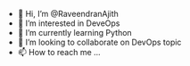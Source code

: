 - 👋 Hi, I’m @RaveendranAjith
- 👀 I’m interested in DeveOps
- 🌱 I’m currently learning Python
- 💞️ I’m looking to collaborate on DevOps topic
- 📫 How to reach me ...

<!---
RaveendranAjith/RaveendranAjith is a ✨ special ✨ repository because its `README.md` (this file) appears on your GitHub profile.
You can click the Preview link to take a look at your changes.
--->
